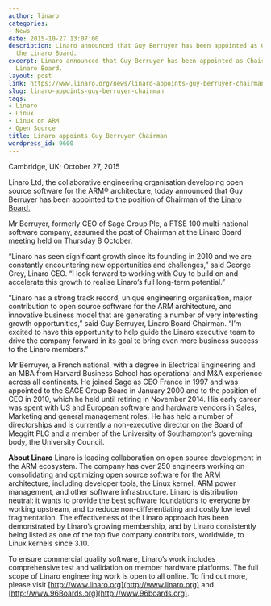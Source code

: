 ```yaml
---
author: linaro
categories:
- News
date: 2015-10-27 13:07:00
description: Linaro announced that Guy Berruyer has been appointed as Chairman of
  the Linaro Board.
excerpt: Linaro announced that Guy Berruyer has been appointed as Chairman of the
  Linaro Board.
layout: post
link: https://www.linaro.org/news/linaro-appoints-guy-berruyer-chairman/
slug: linaro-appoints-guy-berruyer-chairman
tags:
- Linaro
- Linux
- Linux on ARM
- Open Source
title: Linaro appoints Guy Berruyer Chairman
wordpress_id: 9600
---
```


Cambridge, UK; October 27, 2015


Linaro Ltd, the collaborative engineering organisation developing open source software for the ARM® architecture, today announced that Guy Berruyer has been appointed to the position of Chairman of the [Linaro Board.](http://www.linaro.org/organization/board/)

Mr Berruyer, formerly CEO of Sage Group Plc, a FTSE 100 multi-national software company, assumed the post of Chairman at the Linaro Board meeting held on Thursday 8 October.


“Linaro has seen significant growth since its founding in 2010 and we are constantly encountering new opportunities and challenges,” said George Grey, Linaro CEO. “I look forward to working with Guy to build on and accelerate this growth to realise Linaro’s full long-term potential.”


“Linaro has a strong track record, unique engineering organisation, major contribution to open source software for the ARM architecture, and innovative business model that are generating a number of very interesting growth opportunities,” said Guy Berruyer, Linaro Board Chairman. “I’m excited to have this opportunity to help guide the Linaro executive team to drive the company forward in its goal to bring even more business success to the Linaro members.”


Mr Berruyer, a French national, with a degree in Electrical Engineering and an MBA from Harvard Business School has operational and M&A experience across all continents. He joined Sage as CEO France in 1997 and was appointed to the SAGE Group Board in January 2000 and to the position of CEO in 2010, which he held until retiring in November 2014. His early career was spent with US and European software and hardware vendors in Sales, Marketing and general management roles. He has held a number of directorships and is currently a non-executive director on the Board of Meggitt PLC and a member of the University of Southampton’s governing body, the University Council.

**About Linaro**
Linaro is leading collaboration on open source development in the ARM ecosystem. The company has over 250 engineers working on consolidating and optimizing open source software for the ARM architecture, including developer tools, the Linux kernel, ARM power management, and other software infrastructure. Linaro is distribution neutral: it wants to provide the best software foundations to everyone by working upstream, and to reduce non-differentiating and costly low level fragmentation. The effectiveness of the Linaro approach has been demonstrated by Linaro’s growing membership, and by Linaro consistently being listed as one of the top five company contributors, worldwide, to Linux kernels since 3.10.

To ensure commercial quality software, Linaro’s work includes comprehensive test and validation on member hardware platforms. The full scope of Linaro engineering work is open to all online. To find out more, please visit [http://www.linaro.org](http://www.linaro.org) and [http://www.96Boards.org](http://www.96boards.org).